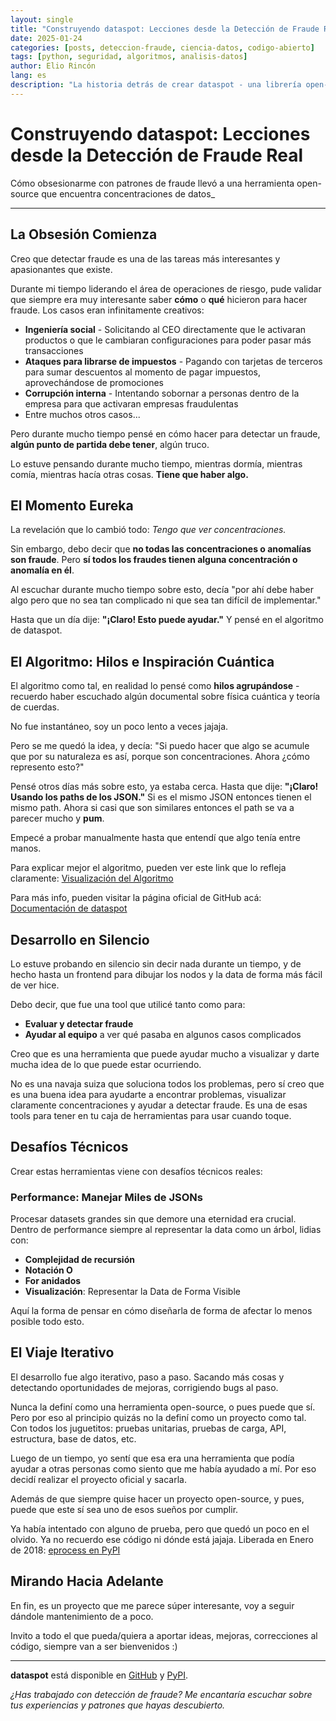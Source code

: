 ```yaml
---
layout: single
title: "Construyendo dataspot: Lecciones desde la Detección de Fraude Real"
date: 2025-01-24
categories: [posts, deteccion-fraude, ciencia-datos, codigo-abierto]
tags: [python, seguridad, algoritmos, analisis-datos]
author: Elio Rincón
lang: es
description: "La historia detrás de crear dataspot - una librería open-source nacida de desafíos reales de detección de fraude y noches sin dormir pensando en patrones de datos."
---
```


# Construyendo dataspot: Lecciones desde la Detección de Fraude Real

Cómo obsesionarme con patrones de fraude llevó a una herramienta open-source que encuentra concentraciones de datos\_

---

## La Obsesión Comienza

Creo que detectar fraude es una de las tareas más interesantes y apasionantes que existe.

Durante mi tiempo liderando el área de operaciones de riesgo, pude validar que siempre era muy interesante saber **cómo** o **qué** hicieron para hacer fraude. Los casos eran infinitamente creativos:

- **Ingeniería social** - Solicitando al CEO directamente que le activaran productos o que le cambiaran configuraciones para poder pasar más transacciones
- **Ataques para librarse de impuestos** - Pagando con tarjetas de terceros para sumar descuentos al momento de pagar impuestos, aprovechándose de promociones
- **Corrupción interna** - Intentando sobornar a personas dentro de la empresa para que activaran empresas fraudulentas
- Entre muchos otros casos...

Pero durante mucho tiempo pensé en cómo hacer para detectar un fraude, **algún punto de partida debe tener**, algún truco.

Lo estuve pensando durante mucho tiempo, mientras dormía, mientras comía, mientras hacía otras cosas. **Tiene que haber algo.**

## El Momento Eureka

La revelación que lo cambió todo: _Tengo que ver concentraciones._

Sin embargo, debo decir que **no todas las concentraciones o anomalías son fraude**. Pero **sí todos los fraudes tienen alguna concentración o anomalía en él**.

Al escuchar durante mucho tiempo sobre esto, decía "por ahí debe haber algo pero que no sea tan complicado ni que sea tan difícil de implementar."

Hasta que un día dije: **"¡Claro! Esto puede ayudar."** Y pensé en el algoritmo de dataspot.

## El Algoritmo: Hilos e Inspiración Cuántica

El algoritmo como tal, en realidad lo pensé como **hilos agrupándose** - recuerdo haber escuchado algún documental sobre física cuántica y teoría de cuerdas.

No fue instantáneo, soy un poco lento a veces jajaja.

Pero se me quedó la idea, y decía: "Si puedo hacer que algo se acumule que por su naturaleza es así, porque son concentraciones. Ahora ¿cómo represento esto?"

Pensé otros días más sobre esto, ya estaba cerca. Hasta que dije: **"¡Claro! Usando los paths de los JSON."** Si es el mismo JSON entonces tienen el mismo path. Ahora si casi que son similares entonces el path se va a parecer mucho y **pum**.

Empecé a probar manualmente hasta que entendí que algo tenía entre manos.

Para explicar mejor el algoritmo, pueden ver este link que lo refleja claramente: [Visualización del Algoritmo](https://frauddi.github.io/dataspot/algorithm-dataspot.html)

Para más info, pueden visitar la página oficial de GitHub acá: [Documentación de dataspot](https://frauddi.github.io/dataspot/)

## Desarrollo en Silencio

Lo estuve probando en silencio sin decir nada durante un tiempo, y de hecho hasta un frontend para dibujar los nodos y la data de forma más fácil de ver hice.

Debo decir, que fue una tool que utilicé tanto como para:

- **Evaluar y detectar fraude**
- **Ayudar al equipo** a ver qué pasaba en algunos casos complicados

Creo que es una herramienta que puede ayudar mucho a visualizar y darte mucha idea de lo que puede estar ocurriendo.

No es una navaja suiza que soluciona todos los problemas, pero sí creo que es una buena idea para ayudarte a encontrar problemas, visualizar claramente concentraciones y ayudar a detectar fraude. Es una de esas tools para tener en tu caja de herramientas para usar cuando toque.

## Desafíos Técnicos

Crear estas herramientas viene con desafíos técnicos reales:

### Performance: Manejar Miles de JSONs

Procesar datasets grandes sin que demore una eternidad era crucial. Dentro de performance siempre al representar la data como un árbol, lidias con:

- **Complejidad de recursión**
- **Notación O**
- **For anidados**
- **Visualización**: Representar la Data de Forma Visible

Aquí la forma de pensar en cómo diseñarla de forma de afectar lo menos posible todo esto.

## El Viaje Iterativo

El desarrollo fue algo iterativo, paso a paso. Sacando más cosas y detectando oportunidades de mejoras, corrigiendo bugs al paso.

Nunca la definí como una herramienta open-source, o pues puede que sí. Pero por eso al principio quizás no la definí como un proyecto como tal. Con todos los juguetitos: pruebas unitarias, pruebas de carga, API, estructura, base de datos, etc.

Luego de un tiempo, yo sentí que esa era una herramienta que podía ayudar a otras personas como siento que me había ayudado a mí. Por eso decidí realizar el proyecto oficial y sacarla.

Además de que siempre quise hacer un proyecto open-source, y pues, puede que este sí sea uno de esos sueños por cumplir.

Ya había intentado con alguno de prueba, pero que quedó un poco en el olvido. Ya no recuerdo ese código ni dónde está jajaja. Liberada en Enero de 2018: [eprocess en PyPI](https://pypi.org/project/eprocess/)

## Mirando Hacia Adelante

En fin, es un proyecto que me parece súper interesante, voy a seguir dándole mantenimiento de a poco.

Invito a todo el que pueda/quiera a aportar ideas, mejoras, correcciones al código, siempre van a ser bienvenidos :)

---

**dataspot** está disponible en [GitHub](https://github.com/frauddi/dataspot) y [PyPI](https://pypi.org/project/dataspot/).

_¿Has trabajado con detección de fraude? Me encantaría escuchar sobre tus experiencias y patrones que hayas descubierto._
